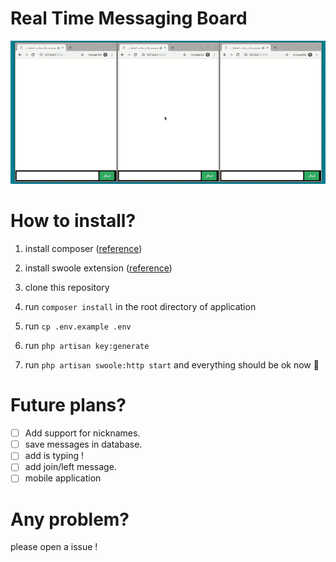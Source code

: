 # Real Time Messaging Board
![](video-screen.gif)

# How to install?
1. install composer ([reference](https://getcomposer.org/download/))

2. install swoole extension ([reference](https://www.swoole.co.uk/docs/get-started/installation))

3. clone this repository

4. run `composer install` in the root directory of application

5. run `cp .env.example .env`

6. run `php artisan key:generate`

7. run `php artisan swoole:http start` and everything should be ok now 😬

   

# Future plans?

- [ ] Add support for nicknames.
- [ ] save messages in database.
- [ ] add is typing !
- [ ] add join/left message.
- [ ] mobile application

# Any problem?

please open a issue !

